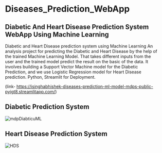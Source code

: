 # Diseases_Prediction_WebApp
## Diabetic And Heart Disease Prediction System WebApp Using Machine Learning 
Diabetic and Heart Disease prediction system using Machine Learning 
An analysis project for predicting the Diabetic and Heart Disease by the help of the trained Machine Learning Model. That 
takes different inputs from the user and the trained model predict the result on the basic of the data. It involves building a 
Support Vector Machine model for the Diabetic Prediction, and we use Logistic Regression model for Heart Disease 
prediction. Python, Streamlit for Deployment.

(link- https://isinghabhishek-diseases-prediction-ml-model-mdps-public-pyigt8.streamlitapp.com/)

## Diabetic Prediction System

![mdpDiabticuML](https://user-images.githubusercontent.com/91690267/190630547-59c8d763-09ee-4275-822e-d98c66e21a8a.jpg)

## Heart Disease Prediction System 

![HDS](https://user-images.githubusercontent.com/91690267/195996196-6123204a-b4da-4ef2-a099-8e5b3a9de280.jpg)


